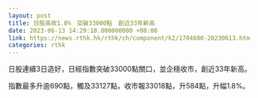 ```yaml
---
layout: post
title: 日股高收1.8%　突破33000點　創近33年新高
date: 2023-06-13 14:29:18.000000000 +08:00
link: https://news.rthk.hk/rthk/ch/component/k2/1704600-20230613.htm
categories: rthk
---
```


日股連續3日造好，日經指數突破33000點關口，並企穩收市，創近33年新高。

指數最多升逾690點，觸及33127點，收市報33018點，升584點，升幅1.8%。
